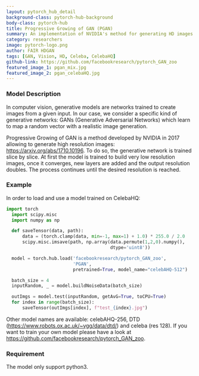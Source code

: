 ```yaml
---
layout: pytorch_hub_detail
background-class: pytorch-hub-background
body-class: pytorch-hub
title: Progressive Growing of GAN (PGAN)
summary: An implementation of NVIDIA's method for generating HD images with GAN: https://arxiv.org/abs/1710.10196
category: researchers
image: pytorch-logo.png
author: FAIR HDGAN
tags: [GAN, Vision, HD, Celeba, CelebaHQ]
github-link: https://github.com/facebookresearch/pytorch_GAN_zoo
featured_image_1: pgan_mix.jpg
featured_image_2: pgan_celebaHQ.jpg
---
```


<!-- REQUIRED: detailed model description below, in markdown format, feel free to add new sections as necessary -->
### Model Description

In computer vision, generative models are networks trained to create images from a given input. In our case, we consider a specific kind of generative networks: GANs (Generative Adversarial Networks) which learn to map a random vector with a realistic image generation.

Progressive Growing of GAN is a method developed by NVIDIA in 2017 allowing to generate high resolution images: https://arxiv.org/abs/1710.10196. To do so, the generative network is trained slice by slice. At first the model is trained to build very low resolution images, once it converges, new layers are added and the output resolution doubles. The process continues until the desired resolution is reached.

<!-- REQUIRED: provide a working script to demonstrate it works with torch.hub -->
### Example

In order to load and use a model trained on CelebaHQ:

```python
import torch
  import scipy.misc
  import numpy as np

  def saveTensor(data, path):
      data = (torch.clamp(data, min=-1, max=1) + 1.0) * 255.0 / 2.0
      scipy.misc.imsave(path, np.array(data.permute(1,2,0).numpy(),
                                       dtype='uint8'))

  model = torch.hub.load('facebookresearch/pytorch_GAN_zoo',
                         'PGAN',
                         pretrained=True, model_name="celebAHQ-512")

  batch_size = 4
  inputRandom, _ = model.buildNoiseData(batch_size)

  outImgs = model.test(inputRandom, getAvG=True, toCPU=True)
  for index in range(batch_size):
      saveTensor(outImgs[index], f"test_{index}.jpg")
```

Other model names are available: celebAHQ-256, DTD (https://www.robots.ox.ac.uk/~vgg/data/dtd/) and celeba (res 128).
If you want to train your own model please have a look at https://github.com/facebookresearch/pytorch_GAN_zoo.


<!-- OPTIONAL: put special requirement of your model here, e.g. only supports Python3 -->
### Requirement

The model only support python3.
